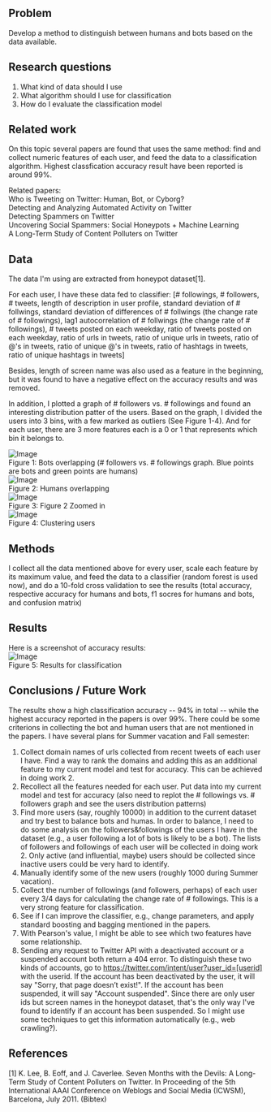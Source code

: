 
## Problem

Develop a method to distinguish between humans and bots based on the data available.

## Research questions

1. What kind of data should I use
2. What algorithm should I use for classification
3. How do I evaluate the classification model

## Related work

On this topic several papers are found that uses the same method: find and collect numeric features of each user, and feed the data to a classification algorithm. Highest classfication accuracy result have been reported is around 99%.  

Related papers:  
Who is Tweeting on Twitter: Human, Bot, or Cyborg?  
Detecting and Analyzing Automated Activity on Twitter  
Detecting Spammers on Twitter  
Uncovering Social Spammers: Social Honeypots + Machine Learning  
A Long-Term Study of Content Polluters on Twitter  

## Data

The data I'm using are extracted from honeypot dataset[1].

For each user, I have these data fed to classifier:
[# followings, # followers, # tweets, length of description in user profile, standard deviation of # follwings, standard deviation of differences of # follwings (the change rate of # followings), lag1 autocorrelation of # follwings (the change rate of # followings), # tweets posted on each weekday, ratio of tweets posted on each weekday, ratio of urls in tweets, ratio of unique urls in tweets, ratio of @'s in tweets, ratio of unique @'s in tweets, ratio of hashtags in tweets, ratio of unique hashtags in tweets]

Besides, length of screen name was also used as a feature in the beginning, but it was found to have a negative effect on the accuracy results and was removed. 

In addition, I plotted a graph of # followers vs. # followings and found an interesting distribution patter of the users. Based on the graph, I divided the users into 3 bins, with a few marked as outliers (See Figure 1-4). And for each user, there are 3 more features each is a 0 or 1 that represents which bin it belongs to.

![Image](../master/src/graphs/graph-bots-overlapping.png?raw=true)  
Figure 1: Bots overlapping (# followers vs. # followings graph. Blue points are bots and green points are humans)  
![Image](../master/src/graphs/graph-humans-overlapping.png?raw=true)  
Figure 2: Humans overlapping  
![Image](../master/src/graphs/graph-zoomed-in.png?raw=true)  
Figure 3: Figure 2 Zoomed in  
![Image](../master/src/graphs/graph-clustered.png?raw=true)  
Figure 4: Clustering users  

## Methods

I collect all the data mentioned above for every user, scale each feature by its maximum value, and feed the data to a classifier (random forest is used now), and do a 10-fold cross validation to see the results (total accuracy, respective accuracy for humans and bots, f1 socres for humans and bots, and confusion matrix)

## Results

Here is a screenshot of accuracy results:  
![Image](../master/src/graphs/Result.png?raw=true)  
Figure 5: Results for classification  

## Conclusions / Future Work

The results show a high classification accuracy -- 94% in total -- while the highest accuracy reported in the papers is over 99%. There could be some criterions in collecting the bot and human users that are not mentioned in the papers. I have several plans for Summer vacation and Fall semester:

1. Collect domain names of urls collected from recent tweets of each user I have. Find a way to rank the domains and adding this as an additional feature to my current model and test for accuracy. This can be achieved in doing work 2.
2. Recollect all the features needed for each user. Put data into my current model and test for accuracy (also need to replot the # followings vs. # followers graph and see the users distribution patterns)
3. Find more users (say, roughly 10000) in addition to the current dataset and try best to balance bots and humas. In order to balance, I need to do some analysis on the followers&followings of the users I have in the dataset (e.g., a user following a lot of bots is likely to be a bot). The lists of followers and followings of each user will be collected in doing work 2. Only active (and influential, maybe) users should be collected since inactive users could be very hard to identify.
4. Manually identify some of the new users (roughly 1000 during Summer vacation).
4. Collect the number of followings (and followers, perhaps) of each user every 3/4 days for calculating the change rate of # followings. This is a very strong feature for classification.
5. See if I can improve the classifier, e.g., change parameters, and apply standard boosting and bagging mentioned in the papers.
6. With Pearson's value, I might be able to see which two features have some relationship.
7. Sending any request to Twitter API with a deactivated account or a suspended account both return a 404 error. To distinguish these two kinds of accounts, go to https://twitter.com/intent/user?user_id=[userid] with the userid. If the account has been deactivated by the user, it will say "Sorry, that page doesn’t exist!". If the account has been suspended, it will say "Account suspended". Since there are only user ids but screen names in the honeypot dataset, that's the only way I've found to identify if an account has been suspended. So I might use some techniques to get this information automatically (e.g., web crawling?).

## References

[1] K. Lee, B. Eoff, and J. Caverlee. Seven Months with the Devils: A Long-Term Study of Content Polluters on Twitter. In Proceeding of the 5th International AAAI Conference on Weblogs and Social Media (ICWSM), Barcelona, July 2011. (Bibtex)
